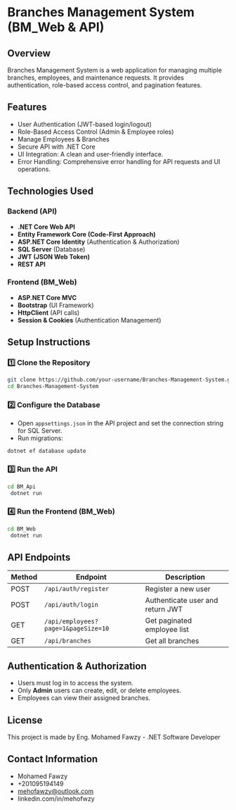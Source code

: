 # Branches Management System (BM_Web & API)

## Overview
Branches Management System is a web application for managing multiple branches, employees, and maintenance requests. It provides authentication, role-based access control, and pagination features.

## Features
- User Authentication (JWT-based login/logout)
- Role-Based Access Control (Admin & Employee roles)
- Manage Employees & Branches
- Secure API with .NET Core
- UI Integration: A clean and user-friendly interface.
- Error Handling: Comprehensive error handling for API requests and UI operations.


## Technologies Used
### Backend (API)
- **.NET Core Web API**
- **Entity Framework Core (Code-First Approach)**
- **ASP.NET Core Identity** (Authentication & Authorization)
- **SQL Server** (Database)
- **JWT (JSON Web Token)**
- **REST API**

### Frontend (BM_Web)
- **ASP.NET Core MVC**
- **Bootstrap** (UI Framework)
- **HttpClient** (API calls)
- **Session & Cookies** (Authentication Management)

## Setup Instructions

### 1️⃣ Clone the Repository
```sh
git clone https://github.com/your-username/Branches-Management-System.git
cd Branches-Management-System
```

### 2️⃣ Configure the Database
- Open `appsettings.json` in the API project and set the connection string for SQL Server.
- Run migrations:
```sh
dotnet ef database update
```

### 3️⃣ Run the API
```sh
cd BM_Api
 dotnet run
```

### 4️⃣ Run the Frontend (BM_Web)
```sh
cd BM_Web
 dotnet run
```

## API Endpoints
| Method | Endpoint | Description |
|--------|---------|-------------|
| POST   | `/api/auth/register` | Register a new user |
| POST   | `/api/auth/login` | Authenticate user and return JWT |
| GET    | `/api/employees?page=1&pageSize=10` | Get paginated employee list |
| GET    | `/api/branches` | Get all branches |

## Authentication & Authorization
- Users must log in to access the system.
- Only **Admin** users can create, edit, or delete employees.
- Employees can view their assigned branches.

## License

This project is made by Eng. Mohamed Fawzy - .NET Software Developer

## Contact Information

- Mohamed Fawzy
- +201095194149
- mehofawzy@outlook.com
- linkedin.com/in/mehofwzy

